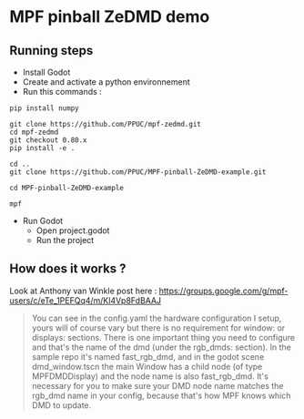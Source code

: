 # MPF pinball ZeDMD demo

## Running steps

- Install Godot
- Create and activate a python environnement
- Run this commands :
```shell
pip install numpy

git clone https://github.com/PPUC/mpf-zedmd.git
cd mpf-zedmd
git checkout 0.80.x
pip install -e .

cd ..
git clone https://github.com/PPUC/MPF-pinball-ZeDMD-example.git

cd MPF-pinball-ZeDMD-example

mpf

```
- Run Godot
  - Open project.godot
  - Run the project


## How does it works ?
Look at Anthony van Winkle post here : https://groups.google.com/g/mpf-users/c/eTe_1PEFQq4/m/Kl4Vp8FdBAAJ

> You can see in the config.yaml the hardware configuration I setup, yours will of course vary but there is no requirement for window: or displays: sections. There is one important thing you need to configure and that's the name of the dmd (under the rgb_dmds: section). In the sample repo it's named fast_rgb_dmd, and in the godot scene dmd_window.tscn the main Window has a child node (of type MPFDMDDisplay) and the node name is also fast_rgb_dmd. It's necessary for you to make sure your DMD node name matches the rgb_dmd name in your config, because that's how MPF knows which DMD to update. 
